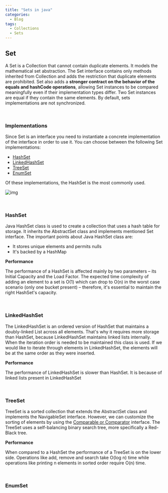 ```yaml
---
title: "Sets in java"
categories:
  - Blog
tags:
  - Collections
  - Sets
---
```


## Set

A Set is a Collection that cannot contain duplicate elements. 
It models the mathematical set abstraction. 
The Set interface contains only methods inherited from Collection and adds the restriction that duplicate elements are prohibited. 
Set also adds a **stronger contract on the behavior of the equals and hashCode operations**, allowing Set instances to be compared meaningfully even if their implementation types differ. 
Two Set instances are equal if they contain the same elements. By default, sets implementations are not synchronized.

<br/>

### Implementations

Since Set is an interface you need to instantiate a concrete implementation of the interface in order to use it. You can choose between the following Set implementations: 

* [HashSet](https://matthewonsoftware.com/blog/sets-in-java/#hashset)
* [LinkedHashSet](https://matthewonsoftware.com/blog/sets-in-java/#linkedhashset)
* [TreeSet](https://matthewonsoftware.com/blog/sets-in-java/#treeset)
* [EnumSet](https://matthewonsoftware.com/blog/sets-in-java/#enumset)

Of these implementations, the HashSet is the most commonly used.

![img]({{site.url}}/assets/blog_images/2021-11-06-sets-in-java/java-set-implementation.png)

<br/>

### HashSet

Java HashSet class is used to create a collection that uses a hash table for storage. It inherits the AbstractSet class and implements mentioned Set interface. 
The important points about Java HashSet class are:
* It stores unique elements and permits nulls
* It's backed by a HashMap

**Performance**

The performance of a HashSet is affected mainly by two parameters – its Initial Capacity and the Load Factor.
The expected time complexity of adding an element to a set is O(1) which can drop to O(n) in the worst case scenario (only one bucket present) – therefore, it's essential to maintain the right HashSet's capacity.

<br/>

### LinkedHashSet

The LinkedHashSet is an ordered version of HashSet that maintains a doubly-linked List across all elements. 
That's why it requires more storage than HashSet, because LinkedHashSet maintains linked lists internally.
When the iteration order is needed to be maintained this class is used. 
If we would like to iterate through elements in LinkedHashSet, the elements will be at the same order as they were inserted.

**Performance** 

The performance of LinkedHashSet is slower than HashSet. It is because of linked lists present in LinkedHashSet

<br/>

### TreeSet 

TreeSet is a sorted collection that extends the AbstractSet class and implements the NavigableSet interface.
However, we can customize the sorting of elements by using the [Comparable or Comparator](https://matthewonsoftware.com/blog/comparable-and-comparator-interfaces/) interface.
The TreeSet uses a self-balancing binary search tree, more specifically a Red-Black tree.

**Performance**

When compared to a HashSet the performance of a TreeSet is on the lower side. 
Operations like add, remove and search take O(log n) time while operations like printing n elements in sorted order require O(n) time.

<br/>

### EnumSet









